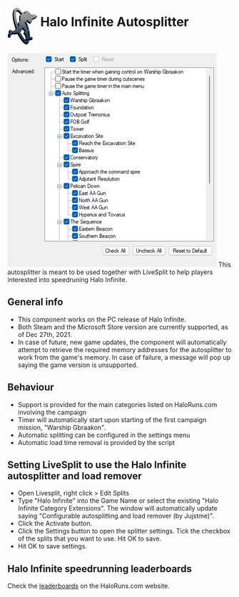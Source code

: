 <h1> <img src="https://raw.githubusercontent.com/Jujstme/Autosplitters/master/Halo%20Infinite/HaloRunsLogo.png" alt="HaloRuns" align="middle"/> Halo Infinite Autosplitter</h1>

<img src="https://raw.githubusercontent.com/Jujstme/Autosplitters/master/Halo%20Infinite/SettingsMenu.png">
This autosplitter is meant to be used together with LiveSplit to help players interested into speedruning Halo Infinite.

## General info
* This component works on the PC release of Halo Infinite.
* Both Steam and the Microsoft Store version are currently supported, as of Dec 27th, 2021.
* In case of future, new game updates, the component will automatically attempt to retrieve the required memory addresses for the autosplitter to work from the game's memory. In case of failure, a message will pop up saying the game version is unsupported.

## Behaviour
* Support is provided for the main categories listed on HaloRuns.com involving the campaign
* Timer will automatically start upon starting of the first campaign mission, "Warship Gbraakon".
* Automatic splitting can be configured in the settings menu
* Automatic load time removal is provided by the script

## Setting LiveSplit to use the Halo Infinite autosplitter and load remover
* Open Livesplit, right click > Edit Splits
* Type "Halo Infinite" into the Game Name or select the existing "Halo Infinite Category Extensions". The window will automatically update saying "Configurable autosplitting and load remover (by Jujstme)".
* Click the Activate button. 
* Click the Settings button to open the splitter settings. Tick the checkbox of the splits that you want to use. Hit OK to save.
* Hit OK to save settings.

## Halo Infinite speedrunning leaderboards
Check the <a href="https://haloruns.com/leaderboards/infinite/">leaderboards</a> on the HaloRuns.com website.
